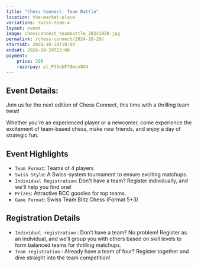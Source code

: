 ```yaml
---
title: "Chess Connect: Team Battle"
location: the-market-place
variations: swiss-team-4
layout: event
image: chessconnect_teambattle_20241020.jpg
permalink: /chess-connect/2024-10-20/
startsAt: 2024-10-20T10:00
endsAt: 2024-10-20T13:00
payment:
    price: 200
    razorpay: pl_P35obF79mcv8U4
---
```

## Event Details:

Join us for the next edition of Chess Connect, this time with a
thrilling team twist!

Whether you're an experienced player or
a newcomer, come experience the excitement of team-based chess, make
new friends, and enjoy a day of strategic fun.

## Event Highlights

- `Team Format`: Teams of 4 players
- `Swiss Style`: A Swiss-system tournament to ensure exciting matchups.
- `Individual Registration`: Don't have a team? Register individually, and we'll help you find one!
- `Prizes`: Attractive BCC goodies for top teams.
- `Game Format`: Swiss Team Blitz Chess (Format 5+3)

## Registration Details

- `Individual registration` : Don’t have a team? No problem! Register as an individual, and we’ll group you with others based on skill levels to form balanced teams for thrilling matchups.
- `Team registration` : Already have a team of four? Register together and dive straight into the team competition!


